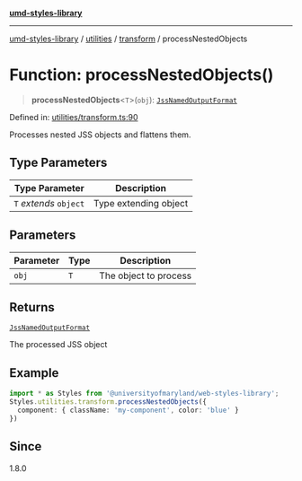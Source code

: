 [**umd-styles-library**](../../../../README.md)

***

[umd-styles-library](../../../../modules.md) / [utilities](../../../README.md) / [transform](../README.md) / processNestedObjects

# Function: processNestedObjects()

> **processNestedObjects**\<`T`\>(`obj`): [`JssNamedOutputFormat`](../interfaces/JssNamedOutputFormat.md)

Defined in: [utilities/transform.ts:90](https://github.com/UMD-Digital/design-system/blob/8021d9898368f604bce452fe4dde6fae3a0578fd/packages/styles/source/utilities/transform.ts#L90)

Processes nested JSS objects and flattens them.

## Type Parameters

| Type Parameter | Description |
| ------ | ------ |
| `T` *extends* `object` | Type extending object |

## Parameters

| Parameter | Type | Description |
| ------ | ------ | ------ |
| `obj` | `T` | The object to process |

## Returns

[`JssNamedOutputFormat`](../interfaces/JssNamedOutputFormat.md)

The processed JSS object

## Example

```typescript
import * as Styles from '@universityofmaryland/web-styles-library';
Styles.utilities.transform.processNestedObjects({
  component: { className: 'my-component', color: 'blue' }
})
```

## Since

1.8.0
